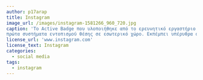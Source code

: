 ```yaml
---
author: p17arap
title: Instagram
image_url: /images/instagram-1581266_960_720.jpg
caption: 'Το Active Badge που υλοποιήθηκε από το ερευνητικό εργαστήριο Olivetti το 1990 είναι από τα
πρώτα συστήματα εντοπισμού θέσης σε εσωτερικό χώρο. Εκπέμπει υπέρυθρα σήματα τα οποία επιτρέπουν στους αποδέκτες των τοπικών υποδομών να εντοπίσουν το σημείο που βρίσκεται ο χρήστης εντός του κτιρίου. Αν και δε συνηθίζεται να θεωρείται "δίκτυο", το σύστημα αυτό αποτελεί πρόδρομο πολλών παρόμοιων μεταγενέστερων συστημάτων εντοπισμού θέσης.'
license_url: 'www.instagram.com'
license_text: Instagram
categories:
  - social media  
tags:
  - instagram
---
```

